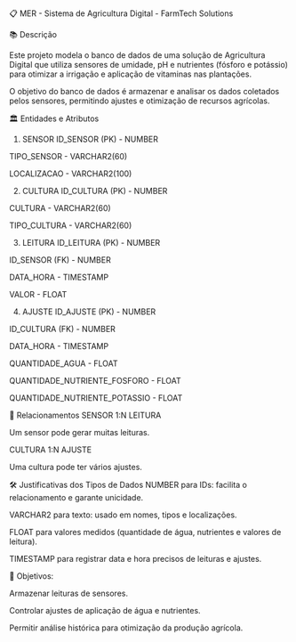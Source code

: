 📋 MER - Sistema de Agricultura Digital - FarmTech Solutions

📚 Descrição

Este projeto modela o banco de dados de uma solução de Agricultura Digital que utiliza sensores de umidade, pH e nutrientes (fósforo e potássio) para otimizar a irrigação e aplicação de vitaminas nas plantações.

O objetivo do banco de dados é armazenar e analisar os dados coletados pelos sensores, permitindo ajustes e otimização de recursos agrícolas.

🏛️ Entidades e Atributos

1. SENSOR
ID_SENSOR (PK) - NUMBER

TIPO_SENSOR - VARCHAR2(60)

LOCALIZACAO - VARCHAR2(100)

2. CULTURA
ID_CULTURA (PK) - NUMBER

CULTURA - VARCHAR2(60)

TIPO_CULTURA - VARCHAR2(60)

3. LEITURA
ID_LEITURA (PK) - NUMBER

ID_SENSOR (FK) - NUMBER

DATA_HORA - TIMESTAMP

VALOR - FLOAT

4. AJUSTE
ID_AJUSTE (PK) - NUMBER

ID_CULTURA (FK) - NUMBER

DATA_HORA - TIMESTAMP

QUANTIDADE_AGUA - FLOAT

QUANTIDADE_NUTRIENTE_FOSFORO - FLOAT

QUANTIDADE_NUTRIENTE_POTASSIO - FLOAT

🔗 Relacionamentos
SENSOR 1:N LEITURA

Um sensor pode gerar muitas leituras.

CULTURA 1:N AJUSTE

Uma cultura pode ter vários ajustes.

🛠️ Justificativas dos Tipos de Dados
NUMBER para IDs: facilita o relacionamento e garante unicidade.

VARCHAR2 para texto: usado em nomes, tipos e localizações.

FLOAT para valores medidos (quantidade de água, nutrientes e valores de leitura).

TIMESTAMP para registrar data e hora precisos de leituras e ajustes.

🎯 Objetivos:

Armazenar leituras de sensores.

Controlar ajustes de aplicação de água e nutrientes.

Permitir análise histórica para otimização da produção agrícola.
